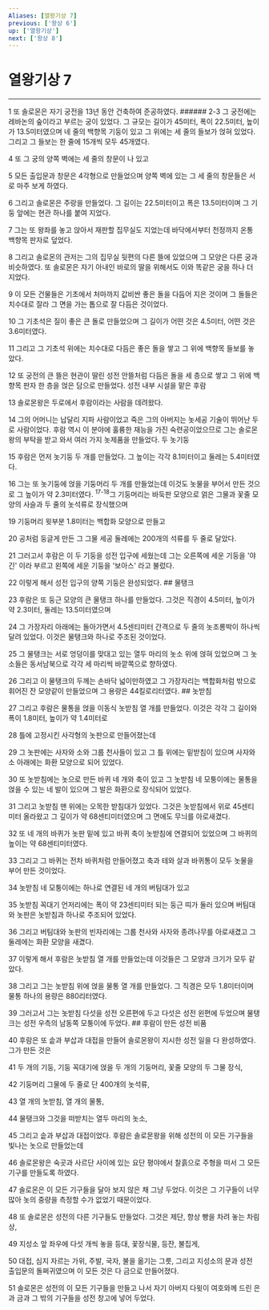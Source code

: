 ```yaml
---
Aliases: [열왕기상 7]
previous: ['왕상 6']
up: ['열왕기상']
next: ['왕상 8']
---
```

# 열왕기상 7

***


1 또 솔로몬은 자기 궁전을 13년 동안 건축하여 준공하였다. ###### 2-3 그 궁전에는 레바논의 숲이라고 부르는 궁이 있었다. 그 규모는 길이가 45미터, 폭이 22.5미터, 높이가 13.5미터였으며 네 줄의 백향목 기둥이 있고 그 위에는 세 줄의 들보가 얹혀 있었다. 그리고 그 들보는 한 줄에 15개씩 모두 45개였다. 

4 또 그 궁의 양쪽 벽에는 세 줄의 창문이 나 있고 

5 모든 출입문과 창문은 4각형으로 만들었으며 양쪽 벽에 있는 그 세 줄의 창문들은 서로 마주 보게 하였다. 

6 그리고 솔로몬은 주랑을 만들었다. 그 길이는 22.5미터이고 폭은 13.5미터이며 그 기둥 앞에는 현관 하나를 붙여 지었다. 

7 그는 또 왕좌를 놓고 앉아서 재판할 집무실도 지었는데 바닥에서부터 천정까지 온통 백향목 판자로 덮었다. 

8 그리고 솔로몬의 관저는 그의 집무실 뒷편의 다른 뜰에 있었으며 그 모양은 다른 궁과 비슷하였다. 또 솔로몬은 자기 아내인 바로의 딸을 위해서도 이와 똑같은 궁을 하나 더 지었다. 

9 이 모든 건물들은 기초에서 처마까지 값비싼 좋은 돌을 다듬어 지은 것이며 그 돌들은 치수대로 잘라 그 면을 가는 톱으로 잘 다듬은 것이었다. 

10 그 기초석은 질이 좋은 큰 돌로 만들었으며 그 길이가 어떤 것은 4.5미터, 어떤 것은 3.6미터였다. 

11 그리고 그 기초석 위에는 치수대로 다듬은 좋은 돌을 쌓고 그 위에 백향목 들보를 놓았다. 

12 또 궁전의 큰 뜰은 현관이 딸린 성전 안뜰처럼 다듬은 돌을 세 층으로 쌓고 그 위에 백향목 판자 한 층을 얹은 담으로 만들었다. 성전 내부 시설을 맡은 후람 

13 솔로몬왕은 두로에서 후람이라는 사람을 데려왔다. 

14 그의 어머니는 납달리 지파 사람이었고 죽은 그의 아버지는 놋세공 기술이 뛰어난 두로 사람이었다. 후람 역시 이 분야에 훌륭한 재능을 가진 숙련공이었으므로 그는 솔로몬왕의 부탁을 받고 와서 여러 가지 놋제품을 만들었다. 두 놋기둥 

15 후람은 먼저 놋기둥 두 개를 만들었다. 그 높이는 각각 8.1미터이고 둘레는 5.4미터였다. 

16 그는 또 놋기둥에 얹을 기둥머리 두 개를 만들었는데 이것도 놋물을 부어서 만든 것으로 그 높이가 약 2.3미터였다. <sup class="versenum">17-18</sup>그 기둥머리는 바둑판 모양으로 얽은 그물과 꽃줄 모양의 사슬과 두 줄의 놋석류로 장식했으며 

19 기둥머리 윗부분 1.8미터는 백합화 모양으로 만들고 

20 공처럼 둥글게 만든 그 그물 세공 둘레에는 200개의 석류를 두 줄로 달았다. 

21 그러고서 후람은 이 두 기둥을 성전 입구에 세웠는데 그는 오른쪽에 세운 기둥을 '야긴' 이라 부르고 왼쪽에 세운 기둥을 '보아스' 라고 불렀다. 

22 이렇게 해서 성전 입구의 양쪽 기둥은 완성되었다. ## 물탱크 

23 후람은 또 둥근 모양의 큰 물탱크 하나를 만들었다. 그것은 직경이 4.5미터, 높이가 약 2.3미터, 둘레는 13.5미터였으며 

24 그 가장자리 아래에는 돌아가면서 4.5센티미터 간격으로 두 줄의 놋조롱박이 하나씩 달려 있었다. 이것은 물탱크와 하나로 주조된 것이었다. 

25 그 물탱크는 서로 엉덩이를 맞대고 있는 열두 마리의 놋소 위에 얹혀 있었으며 그 놋소들은 동서남북으로 각각 세 마리씩 바깥쪽으로 향하였다. 

26 그리고 이 물탱크의 두께는 손바닥 넓이만하였고 그 가장자리는 백합화처럼 밖으로 휘어진 잔 모양같이 만들었으며 그 용량은 44킬로리터였다. ## 놋받침 

27 그리고 후람은 물통을 얹을 이동식 놋받침 열 개를 만들었다. 이것은 각각 그 길이와 폭이 1.8미터, 높이가 약 1.4미터로 

28 틀에 고정시킨 사각형의 놋판으로 만들어졌는데 

29 그 놋판에는 사자와 소와 그룹 천사들이 있고 그 틀 위에는 밑받침이 있으며 사자와 소 아래에는 화환 모양으로 되어 있었다. 

30 또 놋받침에는 놋으로 만든 바퀴 네 개와 축이 있고 그 놋받침 네 모퉁이에는 물통을 얹을 수 있는 네 발이 있으며 그 발은 화환으로 장식되어 있었다. 

31 그리고 놋받침 맨 위에는 오목한 받침대가 있었다. 그것은 놋받침에서 위로 45센티미터 올라왔고 그 깊이가 약 68센티미터였으며 그 면에도 무늬를 아로새겼다. 

32 또 네 개의 바퀴가 놋판 밑에 있고 바퀴 축이 놋받침에 연결되어 있었으며 그 바퀴의 높이는 약 68센티미터였다. 

33 그리고 그 바퀴는 전차 바퀴처럼 만들어졌고 축과 테와 살과 바퀴통이 모두 놋물을 부어 만든 것이었다. 

34 놋받침 네 모퉁이에는 하나로 연결된 네 개의 버팀대가 있고 

35 놋받침 꼭대기 언저리에는 폭이 약 23센티미터 되는 둥근 띠가 둘러 있으며 버팀대와 놋판은 놋받침과 하나로 주조되어 있었다. 

36 그리고 버팀대와 놋판의 빈자리에는 그룹 천사와 사자와 종려나무를 아로새겼고 그 둘레에는 화환 모양을 새겼다. 

37 이렇게 해서 후람은 놋받침 열 개를 만들었는데 이것들은 그 모양과 크기가 모두 같았다. 

38 그리고 그는 놋받침 위에 얹을 물통 열 개를 만들었다. 그 직경은 모두 1.8미터이며 물통 하나의 용량은 880리터였다. 

39 그러고서 그는 놋받침 다섯을 성전 오른편에 두고 다섯은 성전 왼편에 두었으며 물탱크는 성전 우측의 남동쪽 모퉁이에 두었다. ## 후람이 만든 성전 비품 

40 후람은 또 솥과 부삽과 대접을 만들어 솔로몬왕이 지시한 성전 일을 다 완성하였다. 그가 만든 것은 

41 두 개의 기둥, 기둥 꼭대기에 얹을 두 개의 기둥머리, 꽃줄 모양의 두 그물 장식, 

42 기둥머리 그물에 두 줄로 단 400개의 놋석류, 

43 열 개의 놋받침, 열 개의 물통, 

44 물탱크와 그것을 떠받치는 열두 마리의 놋소, 

45 그리고 솥과 부삽과 대접이었다. 후람은 솔로몬왕을 위해 성전의 이 모든 기구들을 빛나는 놋으로 만들었는데 

46 솔로몬왕은 숙곳과 사르단 사이에 있는 요단 평야에서 찰흙으로 주형을 떠서 그 모든 기구를 만들도록 하였다. 

47 솔로몬은 이 모든 기구들을 달아 보지 않은 채 그냥 두었다. 이것은 그 기구들이 너무 많아 놋의 중량을 측정할 수가 없었기 때문이었다. 

48 또 솔로몬은 성전의 다른 기구들도 만들었다. 그것은 제단, 항상 빵을 차려 놓는 차림상, 

49 지성소 앞 좌우에 다섯 개씩 놓을 등대, 꽃장식물, 등잔, 불집게, 

50 대접, 심지 자르는 가위, 주발, 국자, 불을 옮기는 그릇, 그리고 지성소의 문과 성전 출입문의 돌쩌귀였으며 이 모든 것은 다 금으로 만들어졌다. 

51 솔로몬은 성전의 이 모든 기구들을 만들고 나서 자기 아버지 다윗이 여호와께 드린 은과 금과 그 밖의 기구들을 성전 창고에 넣어 두었다.
